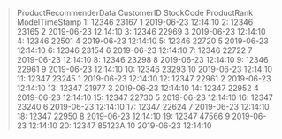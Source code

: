 > ProductRecommenderData
    CustomerID StockCode ProductRank      ModelTimeStamp
 1:      12346     23167           1 2019-06-23 12:14:10
 2:      12346     23165           2 2019-06-23 12:14:10
 3:      12346     22969           3 2019-06-23 12:14:10
 4:      12346     22501           4 2019-06-23 12:14:10
 5:      12346     22720           5 2019-06-23 12:14:10
 6:      12346     23154           6 2019-06-23 12:14:10
 7:      12346     22722           7 2019-06-23 12:14:10
 8:      12346     23298           8 2019-06-23 12:14:10
 9:      12346     22961           9 2019-06-23 12:14:10
10:      12346     23293          10 2019-06-23 12:14:10
11:      12347     23245           1 2019-06-23 12:14:10
12:      12347     22961           2 2019-06-23 12:14:10
13:      12347     21977           3 2019-06-23 12:14:10
14:      12347     22952           4 2019-06-23 12:14:10
15:      12347     22730           5 2019-06-23 12:14:10
16:      12347     23240           6 2019-06-23 12:14:10
17:      12347     22624           7 2019-06-23 12:14:10
18:      12347     22950           8 2019-06-23 12:14:10
19:      12347     47566           9 2019-06-23 12:14:10
20:      12347    85123A          10 2019-06-23 12:14:10



